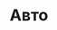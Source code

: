 ---
title: Авто
description: Статьи посвященные автомобилям
image: "auto.jpg"
style:
    background: "#2a9d8f"
    color: "#fff"
---